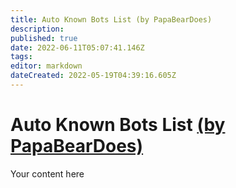```yaml
---
title: Auto Known Bots List (by PapaBearDoes)
description: 
published: true
date: 2022-06-11T05:07:41.146Z
tags: 
editor: markdown
dateCreated: 2022-05-19T04:39:16.605Z
---
```


# Auto Known Bots List [(by PapaBearDoes)](https://www.twitch.tv/papabeardoes)
Your content here